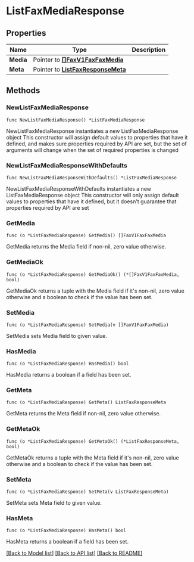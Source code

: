 # ListFaxMediaResponse

## Properties

Name | Type | Description
------------ | ------------- | -------------
**Media** | Pointer to [**[]FaxV1FaxFaxMedia**](FaxV1FaxFaxMedia.md) |  | [optional] 
**Meta** | Pointer to [**ListFaxResponseMeta**](ListFaxResponse_meta.md) |  | [optional] 

## Methods

### NewListFaxMediaResponse

`func NewListFaxMediaResponse() *ListFaxMediaResponse`

NewListFaxMediaResponse instantiates a new ListFaxMediaResponse object
This constructor will assign default values to properties that have it defined,
and makes sure properties required by API are set, but the set of arguments
will change when the set of required properties is changed

### NewListFaxMediaResponseWithDefaults

`func NewListFaxMediaResponseWithDefaults() *ListFaxMediaResponse`

NewListFaxMediaResponseWithDefaults instantiates a new ListFaxMediaResponse object
This constructor will only assign default values to properties that have it defined,
but it doesn't guarantee that properties required by API are set

### GetMedia

`func (o *ListFaxMediaResponse) GetMedia() []FaxV1FaxFaxMedia`

GetMedia returns the Media field if non-nil, zero value otherwise.

### GetMediaOk

`func (o *ListFaxMediaResponse) GetMediaOk() (*[]FaxV1FaxFaxMedia, bool)`

GetMediaOk returns a tuple with the Media field if it's non-nil, zero value otherwise
and a boolean to check if the value has been set.

### SetMedia

`func (o *ListFaxMediaResponse) SetMedia(v []FaxV1FaxFaxMedia)`

SetMedia sets Media field to given value.

### HasMedia

`func (o *ListFaxMediaResponse) HasMedia() bool`

HasMedia returns a boolean if a field has been set.

### GetMeta

`func (o *ListFaxMediaResponse) GetMeta() ListFaxResponseMeta`

GetMeta returns the Meta field if non-nil, zero value otherwise.

### GetMetaOk

`func (o *ListFaxMediaResponse) GetMetaOk() (*ListFaxResponseMeta, bool)`

GetMetaOk returns a tuple with the Meta field if it's non-nil, zero value otherwise
and a boolean to check if the value has been set.

### SetMeta

`func (o *ListFaxMediaResponse) SetMeta(v ListFaxResponseMeta)`

SetMeta sets Meta field to given value.

### HasMeta

`func (o *ListFaxMediaResponse) HasMeta() bool`

HasMeta returns a boolean if a field has been set.


[[Back to Model list]](../README.md#documentation-for-models) [[Back to API list]](../README.md#documentation-for-api-endpoints) [[Back to README]](../README.md)


